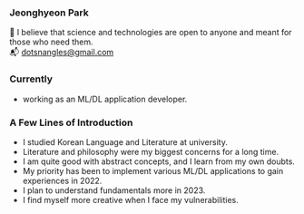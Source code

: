 ### Jeonghyeon Park

:pray: I believe that science and technologies are open to anyone and meant for those who need them.  
:mailbox_with_mail: dotsnangles@gmail.com  


### Currently

- working as an ML/DL application developer.


### A Few Lines of Introduction

- I studied Korean Language and Literature at university.
- Literature and philosophy were my biggest concerns for a long time.
- I am quite good with abstract concepts, and I learn from my own doubts.
- My priority has been to implement various ML/DL applications to gain experiences in 2022.
- I plan to understand fundamentals more in 2023.
- I find myself more creative when I face my vulnerabilities.
